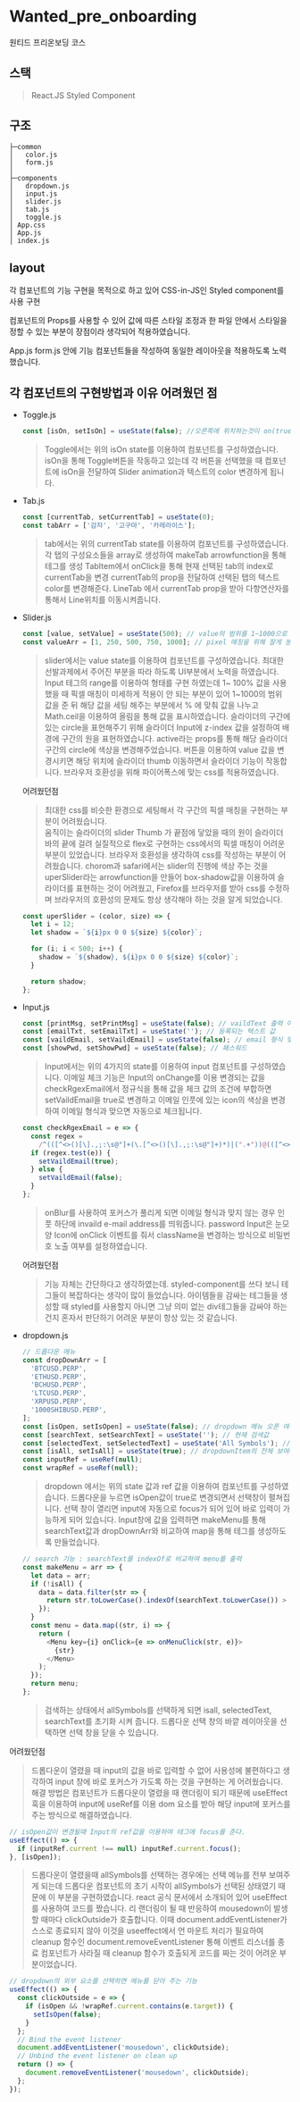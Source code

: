 # Wanted_pre_onboarding

원티드 프리온보딩 코스

## 스택

> React.JS
> Styled Component

## 구조

```
├─common
│   color.js
│   form.js
│
├─components
│   dropdown.js
│   input.js
│   slider.js
│   tab.js
│   toggle.js
│ App.css
│ App.js
│ index.js
```

## layout

각 컴포넌트의 기능 구현을 목적으로 하고 있어 CSS-in-JS인 Styled component를 사용 구현

컴포넌트의 Props를 사용할 수 있어 값에 따른 스타일 조정과 한 파일 안에서 스타일을 정할 수 있는 부분이 장점이라 생각되어 적용하였습니다.

App.js form.js 안에 기능 컴포넌트들을 작성하여 동일한 레이아웃을 적용하도록 노력했습니다.

## 각 컴포넌트의 구현방법과 이유 어려웠던 점

- Toggle.js

  ```javascript
  const [isOn, setIsOn] = useState(false); //오른쪽에 위치하는것이 on(true)의 기준
  ```

  > Toggle에서는 위의 isOn state를 이용하여 컴포넌트를 구성하였습니다.
  > isOn을 통해 Toggle버튼을 작동하고 있는데 각 버튼을 선택했을 때 컴포넌트에 isOn을 전달하여 Slider animation과 텍스트의 color 변경하게 됩니다.

- Tab.js

  ```javascript
  const [currentTab, setCurrentTab] = useState(0);
  const tabArr = ['감자', '고구마', '카레라이스'];
  ```

  > tab에서는 위의 currentTab state를 이용하여 컴포넌트를 구성하였습니다.
  > 각 탭의 구성요소들을 array로 생성하여 makeTab arrowfunction을 통해 테그를 생성
  > TabItem에서 onClick을 통해 현재 선택된 tab의 index로 currentTab을 변경 currentTab의 prop을 전달하여 선택된 탭의 텍스트 color를 변경해준다.
  > LineTab 에서 currentTab prop을 받아 다항연산자를 통해서 Line위치를 이동시켜줍니다.

- Slider.js

  ```javascript
  const [value, setValue] = useState(500); // value의 범위를 1~1000으로 설정
  const valueArr = [1, 250, 500, 750, 1000]; // pixel 매칭을 위해 잘게 분할
  ```

  > slider에서는 value state를 이용하여 컴포넌트를 구성하였습니다.
  > 최대한 선발과제에서 주어진 부분을 따라 하도록 UI부분에서 노력을 하였습니다.
  > Input 테그의 range를 이용하여 형태를 구현 하였는데 1~ 100% 값을 사용했을 때 픽셀 매칭이 미세하게 적용이 안 되는 부분이 있어 1~1000의 범위 값을 준 뒤 해당 값을 세팅 해주는 부분에서 % 에 맞춰 값을 나누고 Math.ceil을 이용하여 올림을 통해 값을 표시하였습니다.
  > 슬라이더의 구간에 있는 circle을 표현해주기 위해 슬라이더 Input에 z-index 값을 설정하여 배경에 구간의 원을 표현하였습니다.
  > active라는 props를 통해 해당 슬라이더 구간의 circle에 색상을 변경해주었습니다.
  > 버튼을 이용하여 value 값을 변경시키면 해당 위치에 슬라이더 thumb 이동하면서 슬라이더 기능이 작동합니다.
  > 브라우저 호환성을 위해 파이어폭스에 맞는 css를 적용하였습니다.

  어려웠던점

  > 최대한 css를 비슷한 환경으로 세팅해서 각 구간의 픽셀 매칭을 구현하는 부분이 어려웠습니다.  
  > 움직이는 슬라이더의 slider Thumb 가 끝점에 닿았을 때의 원이 슬라이더 바의 끝에 걸려 실질적으로 flex로 구현하는 css에서의 픽셀 매칭이 어려운 부분이 있었습니다.
  > 브라우저 호환성을 생각하여 css를 작성하는 부분이 어려웠습니다. chorom과 safari에서는 slider의 진행에 색상 주는 것을 uperSlider라는 arrowfunction을 만들어 box-shadow값을 이용하여 슬라이더를 표현하는 것이 어려웠고, Firefox를 브라우저를 받아 css를 수정하며 브라우저의 호환성의 문제도 항상 생각해야 하는 것을 알게 되었습니다.

  ```javascript
  const uperSlider = (color, size) => {
    let i = 12;
    let shadow = `${i}px 0 0 ${size} ${color}`;

    for (i; i < 500; i++) {
      shadow = `${shadow}, ${i}px 0 0 ${size} ${color}`;
    }

    return shadow;
  };
  ```

- Input.js

  ```javascript
  const [printMsg, setPrintMsg] = useState(false); // vaildText 출력 여부
  const [emailTxt, setEmailTxt] = useState(''); // 등록되는 텍스트 값
  const [vaildEmail, setVaildEmail] = useState(false); // email 형식 맞는 여부
  const [showPwd, setShowPwd] = useState(false); // 패스워드
  ```

  > Input에서는 위의 4가지의 state를 이용하여 input 컴포넌트를 구성하였습니다.
  > 이메일 체크 기능은 Input의 onChange를 이용 변경되는 값을 checkRgexEmail에서 정규식을 통해 값을 체크 값의 조건에 부합하면 setVaildEmail을 true로 변경하고 이메일 인풋에 있는 icon의 색상을 변경하여 이메일 형식과 맞으면 자동으로 체크됩니다.

  ```javascript
  const checkRgexEmail = e => {
    const regex =
      /^(([^<>()[\].,;:\s@"]+(\.[^<>()[\].,;:\s@"]+)*)|(".+"))@(([^<>()[\].,;:\s@"]+\.)+[^<>()[\].,;:\s@"]{2,})$/i;
    if (regex.test(e)) {
      setVaildEmail(true);
    } else {
      setVaildEmail(false);
    }
  };
  ```

  > onBlur를 사용하여 포커스가 풀리게 되면 이메일 형식과 맞지 않는 경우 인풋 하단에 invaild e-mail address를 띄워줍니다.
  > password Input은 눈모양 Icon에 onClick 이벤트를 줘서 className을 변경하는 방식으로 비밀번호 노출 여부를 설정하였습니다.

  어려웠던점

  > 기능 자체는 간단하다고 생각하였는데. styled-component를 쓰다 보니 테그들이 복잡하다는 생각이 많이 들었습니다. 아이템들을 감싸는 테그들을 생성할 때 styled를 사용할지 아니면 그냥 의미 없는 div테그들을 감싸야 하는 건지 혼자서 판단하기 어려운 부분이 항상 있는 것 같습니다.

- dropdown.js

  ```javascript
  // 드롭다운 메뉴
  const dropDownArr = [
    'BTCUSD.PERP',
    'ETHUSD.PERP',
    'BCHUSD.PERP',
    'LTCUSD.PERP',
    'XRPUSD.PERP',
    '1000SHIBUSD.PERP',
  ];
  const [isOpen, setIsOpen] = useState(false); // dropdown 메뉴 오픈 여부
  const [searchText, setSearchText] = useState(''); // 현재 검색값
  const [selectedText, setSelectedText] = useState('All Symbols'); // 선택된 값
  const [isAll, setIsAll] = useState(true); // dropdownItem의 전체 보여주기 여부
  const inputRef = useRef(null);
  const wrapRef = useRef(null);
  ```

  > dropdown 에서는 위의 state 값과 ref 값을 이용하여 컴포넌트를 구성하였습니다.
  > 드롭다운을 누르면 isOpen값이 true로 변경되면서 선택창이 펼쳐집니다.
  > 선택 창이 열리면 input에 자동으로 focus가 되어 있어 바로 입력이 가능하게 되어 있습니다.
  > Input창에 값을 입력하면 makeMenu를 통해 searchText값과 dropDownArr와 비교하여 map을 통해 테그를 생성하도록 만들었습니다.

  ```javascript
  // search 기능 : searchText를 indexOf로 비교하여 menu를 출력
  const makeMenu = arr => {
    let data = arr;
    if (!isAll) {
      data = data.filter(str => {
        return str.toLowerCase().indexOf(searchText.toLowerCase()) > -1; // search하는 값도 toLowercase를 통해 동일한 조건으로 검색
      });
    }
    const menu = data.map((str, i) => {
      return (
        <Menu key={i} onClick={e => onMenuClick(str, e)}>
          {str}
        </Menu>
      );
    });
    return menu;
  };
  ```

  > 검색하는 상태에서 allSymbols를 선택하게 되면 isall, selectedText, searchText를 초기화 시켜 줍니다.
  > 드롭다운 선택 창의 바깥 레이아웃을 선택하면 선택 창을 닫을 수 있습니다.

어려웠던점

> 드롭다운이 열렸을 때 input의 값을 바로 입력할 수 없어 사용성에 불편하다고 생각하여 input 창에 바로 포커스가 가도록 하는 것을 구현하는 게 어려웠습니다.
> 해결 방법은 컴포넌트가 드롭다운이 열렸을 때 랜더링이 되기 때문에 useEffect 훅을 이용하여 input에 useRef를 이용 dom 요소를 받아 해당 input에 포커스를 주는 방식으로 해결하였습니다.

```javascript
// isOpen값이 변경될때 Input의 ref값을 이용하여 테그에 focus를 준다.
useEffect(() => {
  if (inputRef.current !== null) inputRef.current.focus();
}, [isOpen]);
```

> 드롭다운이 열렸을때 allSymbols를 선택하는 경우에는 선택 메뉴를 전부 보여주게 되는데 드롭다운 컴포넌트의 초기 시작이 allSymbols가 선택된 상태였기 때문에 이 부분을 구현하였습니다.
> react 공식 문서에서 소개되어 있어 useEffect를 사용하여 코드를 짰습니다.
> 리 랜더링이 될 때 반응하여 mousedown이 발생할 때마다 clickOutside가 호출합니다.
> 이때 document.addEventListener가 스스로 종료되지 않아 이것을 useeffect에서 언 마운트 처리가 필요하여 cleanup 함수인 document.removeEventListener 통해 이벤트 리스너를 종료 컴포넌트가 사라질 때 cleanup 함수가 호출되게 코드를 짜는 것이 어려운 부분이었습니다.

```javascript
// dropdown의 외부 요소를 선택하면 메뉴를 닫아 주는 기능
useEffect(() => {
  const clickOutside = e => {
    if (isOpen && !wrapRef.current.contains(e.target)) {
      setIsOpen(false);
    }
  };
  // Bind the event listener
  document.addEventListener('mousedown', clickOutside);
  // Unbind the event listener on clean up
  return () => {
    document.removeEventListener('mousedown', clickOutside);
  };
});
```
